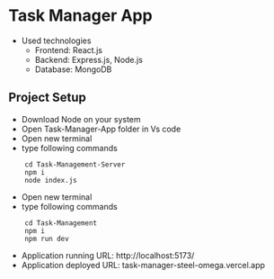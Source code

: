 # Task Manager App

 - Used technologies
   - Frontend: React.js
   - Backend: Express.js, Node.js
   - Database: MongoDB
 ## Project Setup
  - Download Node on your system
  - Open Task-Manager-App folder in Vs code
  - Open new terminal
  - type following commands 

  ```
      cd Task-Management-Server
      npm i
      node index.js
   ```
  - Open new terminal
  - type following commands

  ```
      cd Task-Management
      npm i
      npm run dev
  ``` 
- Application running URL: http://localhost:5173/
- Application deployed URL: task-manager-steel-omega.vercel.app
